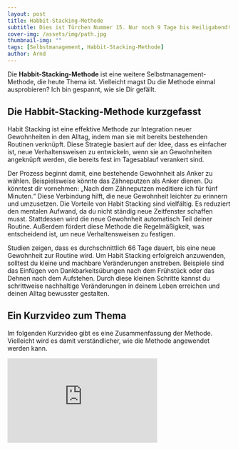 ```yaml
---
layout: post
title: Habbit-Stacking-Methode
subtitle: Dies ist Türchen Nummer 15. Nur noch 9 Tage bis Heiligabend!
cover-img: /assets/img/path.jpg
thumbnail-img: ""
tags: [Selbstmanagement, Habbit-Stacking-Methode]
author: Arnd
---
```


Die **Habbit-Stacking-Methode** ist eine weitere Selbstmanagement-Methode, die heute Thema ist. Vielleicht magst Du die Methode einmal ausprobieren? Ich bin gespannt, wie sie Dir gefällt.

## Die Habbit-Stacking-Methode kurzgefasst

Habit Stacking ist eine effektive Methode zur Integration neuer Gewohnheiten in den Alltag, indem man sie mit bereits bestehenden Routinen verknüpft. Diese Strategie basiert auf der Idee, dass es einfacher ist, neue Verhaltensweisen zu entwickeln, wenn sie an Gewohnheiten angeknüpft werden, die bereits fest im Tagesablauf verankert sind. 

Der Prozess beginnt damit, eine bestehende Gewohnheit als Anker zu wählen. Beispielsweise könnte das Zähneputzen als Anker dienen. Du könntest dir vornehmen: „Nach dem Zähneputzen meditiere ich für fünf Minuten.“ Diese Verbindung hilft, die neue Gewohnheit leichter zu erinnern und umzusetzen. Die Vorteile von Habit Stacking sind vielfältig. Es reduziert den mentalen Aufwand, da du nicht ständig neue Zeitfenster schaffen musst. Stattdessen wird die neue Gewohnheit automatisch Teil deiner Routine. Außerdem fördert diese Methode die Regelmäßigkeit, was entscheidend ist, um neue Verhaltensweisen zu festigen. 

Studien zeigen, dass es durchschnittlich 66 Tage dauert, bis eine neue Gewohnheit zur Routine wird. Um Habit Stacking erfolgreich anzuwenden, solltest du kleine und machbare Veränderungen anstreben. Beispiele sind das Einfügen von Dankbarkeitsübungen nach dem Frühstück oder das Dehnen nach dem Aufstehen. Durch diese kleinen Schritte kannst du schrittweise nachhaltige Veränderungen in deinem Leben erreichen und deinen Alltag bewusster gestalten.

## Ein Kurzvideo zum Thema

Im folgenden Kurzvideo gibt es eine Zusammenfassung der Methode. Vielleicht wird es damit verständlicher, wie die Methode angewendet werden kann.

<iframe width="336" height="189" src="https://www.youtube.com/embed/zjBhC4C-9KU?si=O8S_3e54wICte_ma" title="YouTube video player" frameborder="0" allow="accelerometer; autoplay; clipboard-write; encrypted-media; gyroscope; picture-in-picture; web-share" referrerpolicy="strict-origin-when-cross-origin" allowfullscreen></iframe>
